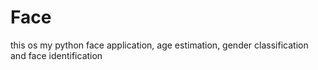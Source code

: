 # Face

this os my python face application, age estimation, gender classification and face identification

